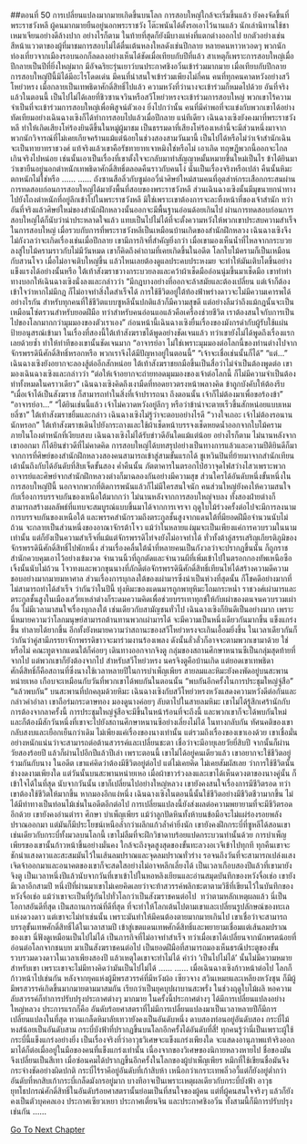##ตอนที่ 50 การเปลี่ยนแปลงมากมายเกิดขึ้นบนโลก
การสอบใหญ่ใกล้จะเริ่มขึ้นแล้ว
ยังคงจัดขึ้นที่พระราชวังหลี
ผู้คนมากมายยืนอยู่นอกพระราชวัง
โต๊ะพนันได้ตั้งรอเอาไว้นานแล้ว นักเล่านิทานใช้ชาเหมาเจียนอย่างดีล้างปาก
อย่างไรก็ตาม ในท้ายที่สุดก็ยังมีบางแห่งที่แตกต่างออกไป ยกตัวอย่างเช่น สีหน้าแววตาของผู้ที่มาชมการสอบไม่ได้ตื่นเต้นหลงใหลดังเช่นปีกลาย หลายคนหาวหวอดๆ พวกนักท่องเที่ยวจากเมืองรอบนอกก็ลดลงอย่างเห็นได้ชัดเมื่อเทียบกับปีที่แล้ว
สาเหตุก็เพราะการสอบใหญ่เมื่อปีกลายเป็นปีที่ยิ่งใหญ่มาก มีอัจฉริยะรุ่นเยาว์บนประกาศชิงอวิ๋นเข้าร่วมมากมาย เมื่อเทียบกับปีกลาย การสอบใหญ่ปีนี้มิได้มีอะไรโดดเด่น มีคนที่น่าสนใจเข้าร่วมเพียงไม่กี่คน คนที่ทุกคนคาดหวังอย่างสวีโหย่วหรง เมื่อกลายเป็นเทพธิดาศักดิ์สิทธิ์ไปแล้ว ความหวังที่ว่านางจะเข้าร่วมก็หมดไปด้วย
อันที่จริงแล้วในตอนนี้ เป็นไปไม่ได้เลยที่ชิวซานจวินหรือสวีโหย่วหรงจะเข้าร่วมการสอบใหญ่ พวกเขาไร้ความจำเป็นที่จะเข้าร่วมการสอบใหญ่เพื่อพิสูจน์ตัวเอง ยิ่งไปกว่านั้น คนที่มีค่าพอที่จะแข่งกับพวกเขาได้อย่างทัดเทียมอย่างเฉินฉางเซิงก็ได้ทำการสอบไปแล้วเมื่อปีกลาย
แน่ทีเดียว เฉินฉางเซิงยังคงมาที่พระราชวังหลี ทำให้เกิดเสียงโห่ร้องยินดีขึ้นในหมู่ผู้มาชม เป็นธรรมดาที่เสียงโห่ร้องเหล่านี้จะมีส่วนหนึ่งมาจากพวกนักวิจารณ์ที่ไม่เคยเกียจคร้านแม้แต่น้อยในช่วงสองสามวันมานี้
เป็นไปได้หรือไม่ว่าเจ้าสำนักเฉินจะเป็นทายาทราชวงศ์ แท้จริงแล้วเขาคือรัชทายาทเจาหมิงใช่หรือไม่ เอาเถิด ทฤษฎีพวกนี้ออกจะไกลเกินจริงไปหน่อย เช่นนั้นเอาเป็นเรื่องที่เขาตั้งใจจะกลับมาทำสัญญาหมั้นหมายขึ้นใหม่เป็นไร ข้าได้ยินมาว่าเขายืนอยู่นอกตำหนักเทพธิดาศักดิ์สิทธิ์ตลอดคืนราวกับคนโง่ นั่นเป็นเรื่องจริงหรือเปล่า คืนนั้นหิมะตกหนักไม่ใช่หรือ
……
……
ถังซานสือลิ่วกับซูม่ออวี๋นำศิษย์ใหม่สามคนที่อุตส่าห์กระเสือกกระสนผ่านการทดสอบก่อนการสอบใหญ่ได้มายังพื้นที่สอบของพระราชวังหลี
ส่วนเฉินฉางเซิงนั้นมีมุขนายกนำทางไปยังโถงตำหนักที่อยู่ลึกเข้าไปในพระราชวังหลี มิใช่เพราะเขาต้องการจะละทิ้งหน้าที่ของเจ้าสำนัก ทว่าอันที่จริงแล้วศิษย์ใหม่ของสำนักฝึกหลวงนั้นออกจะมีพื้นฐานอ่อนด้อยเกินไป ผ่านการทดสอบก่อนการสอบใหญ่ได้ก็นับว่าน่าประหลาดใจแล้ว แทบเป็นไปไม่ได้ที่จะตั้งความหวังให้พวกเขาประสบความสำเร็จในการสอบใหญ่ เมื่อรวบกับการที่พระราชวังหลีเป็นเหมือนบ้านเกิดของสำนักฝึกหลวง เฉินฉางเซิงจึงไม่กังวลว่าจะเกิดเรื่องเช่นเมื่อปีกลาย
เขามีภารกิจที่สำคัญยิ่งกว่า
เมื่อเขามองเห็นน้ำที่ไหลจากกระบวยลงสู่ใบไม้ครามราวกับไม่มีวันหมด เขาก็คิดถึงคำถามที่เคยเกิดขึ้นในอดีต
โลกใบไม้ครามก็เป็นเหมือนกับสวนโจว เมื่อไม่อาจเติบใหญ่ขึ้น แล้วไหนเลยต้องดูแลประคบประหงมย จะทำให้มันเติบโตขึ้นอย่างแข็งแรงได้อย่างนั้นหรือ
ใต้เท้าสังฆราชวางกระบวยลงและคว้าผ้าเช็ดมืออ่อนนุ่มขึ้นมาเช็ดมือ เขาทำท่าทางบอกให้เฉินฉางเซิงนั่งลงและกล่าวว่า “มีกฎบางอย่างที่ออกจะล้าสมัยและต้องเปลี่ยน แต่เจ้าก็ต้องเข้าใจว่าหากไม่มีกฎ ก็ไม่อาจทำสิ่งใดสำเร็จได้ การใช้ชีวิตอยู่ใต้ท้องฟ้าพร่างดาวจะไม่มีความเคารพได้อย่างไรกัน สำหรับทุกคนที่ใช้ชีวิตแบบซูหลีนั้นปกติแล้วก็มีความสุขดี แต่อย่างลืมว่าถึงแม้กฎนั้นจะเป็นเหมือนโซ่ตรวนสำหรับยอดฝีมือ ทว่าสำหรับคนอ่อนแอแล้วคือเครื่องช่วยชีวิต เราต้องสนใจกับการเป็นไปของโลกมากกว่ามุมมองของตัวเราเอง”
ก่อนหน้านี้เฉินฉางเซิงยื่นเรื่องของมังกรดำกับผู้รับใช้แผ่นป้ายอนุสรณ์เข้ามา ในเรื่องที่สองนี้ใต้เท้าสังฆราชได้พูดอย่างชัดเจนแล้ว ทว่าเขายังไม่ได้พูดถึงเรื่องแรกเลยด้วยซ้ำ ทำให้ท่าทีของเขานั้นชัดเจนมาก
“อาจารย์อา ไม่ใช่เพราะมุมมองต่อโลกนี้ของท่านต่างไปจากจักรพรรดินีศักดิ์สิทธิ์หรอกหรือ พวกเราจึงได้มีปัญหาอยู่ในตอนนี้”
“เจ้าจะเชื่อเช่นนั้นก็ได้”
“แต่...” เฉินฉางเซิงยังอยากจะลองสู้ต่ออีกสักหน่อย
ใต้เท้าสังฆราชยกมือขึ้นเป็นสื่อว่าไม่จำเป็นต้องพูดต่อ เขามองเฉินฉางเซิงและกล่าวว่า “ต่อให้เจ้าอยากจะถ่ายทอดมุมมองของเจ้าต่อโลกนี้ ก็ไม่มีความจำเป็นต้องทำทั้งหมดในคราวเดียว”
เฉินฉางเซิงคิดถึงเงามืดที่ทอดยาวตรงหน้าพลางคิด ข้าถูกบังคับให้ต้องรีบ
“เมื่อเจ้าได้เป็นสังฆราช ก็สามารถทำในสิ่งที่เจ้าปรารถนา ถึงตอนนั้น เจ้าก็ไม่ต้องมาเพื่อขอร้องข้า”
“อาจารย์อา...”
“ได้ยินเช่นนี้แล้ว เจ้าไม่ควาดหวังอยู่ลึกๆ หรือว่าข้าน่าจะตายเร็วขึ้นสักหน่อยแบบเหมยลี่ซา” ใต้เท้าสังฆราชยิ้มและกล่าว
เฉินฉางเซิงไม่รู้ว่าจะตอบอย่างไรดี
“วางใจเถอะ เจ้าไม่ต้องรอนานนักหรอก”
ใต้เท้าสังฆราชเดินไปยังกระถางและใช้ผ้าเช็ดหน้าบรรจงเช็ดหยดน้ำออกจากใบไม้คราม
ภายในโถงตำหนักที่เงียบสงบ เฉินฉางเซิงไม่ได้รับข่าวดีอันใดแม้แต่น้อย อย่างไรก็ตาม ไม่นานหลังจากเขาออกมา ก็ได้ยินข่าวดีที่ไม่คาดคิด การสอบใหญ่ได้บทสรุปอย่างเป็นทางการแล้วและความปีติยินดีก็มาจากการที่ศิษย์ของสำนักฝึกหลวงสองคนสามารถเข้าสู่สามขั้นแรกได้ ชูเหวินปินที่ย้ายมาจากสำนักเทียนเต้านั้นถึงกับได้อันดับที่สิบเจ็ดขั้นสอง
ค่ำคืนนั้น ภัตตาคารในตรอกไป่ฮวาจุดไฟสว่างไสวเพราะพวกอาจารย์และศิษย์จากสำนักฝึกหลวงต่างก็มาฉลองกันอย่างมีความสุข
ส่วนใครได้อันดับหนึ่งขั้นหนึ่งในการสอบใหญ่ปีนี้ นอกจากพวกที่ติดการพนันแล้วก็ไม่มีใครสนใจนัก
คนส่วนใหญ่ยังคงให้ความสนใจกับเรื่องการบรรจบกันของเหนือใต้มากกว่า ไม่นานหลังจากการสอบใหญ่จบลง ทั้งสองฝ่ายต่างก็สามารถสร้างผลลัพธ์ที่แทบจะสมบูรณ์แบบขึ้นมาได้จากการเจรจา ฤดูใบไม้ร่วงครั้งต่อไปจะมีการลงนามการบรรจบกันของเหนือใต้ และพรรคสำนักรวมถึงตระกูลชั้นสูงจากแดนใต้ที่มียอดฝีมือจำนวนนับไม่ถ้วน จะกลายเป็นส่วนหนึ่งของอาณาจักรต้าโจว แม้ว่าในหลายแง่มุมจะเป็นเพียงแค่การควบรวมในนามเท่านั้น แต่ก็ยังเป็นความสำเร็จที่แม้แต่จักรพรรดิไท่จงยังไม่อาจทำได้ ทั่วทั้งต้าลู่สรรเสริญเกียรติภูมิของจักรพรรดินีศักดิ์สิทธิ์ไปพักหนึ่ง
ส่วนเรื่องคลื่นใต้น้ำที่หลายคนเป็นกังวลว่าจะปรากฏขึ้นนั้น ก็ถูกราชสำนักควบคุมเอาไว้อย่างเข้มงวด จำนวนนิ้วที่ถูกตัดและจำนวนผีที่เพิ่มเข้าไปในตรอกกองทัพเหนือซือเจิ้งนั้นนับไม่ถ้วน โจวทงและพวกขุนนางที่ภักดีต่อจักรพรรดินีศักดิ์สิทธิ์เทียนไห่ได้สร้างความดีความชอบอย่างมากมายมหาศาล
ส่วนเรื่องการบุกลงใต้ของเผ่ามารซึ่งน่าเป็นห่วงที่สุดนั้น ก็โชคดีอย่างมากที่ไม่สามารถทำได้สำเร็จ ว่ากันว่าในปีนี้ ทุ่งหิมะของแดนมารถูกพายุหิมะโถมกระหน่ำ ราชวงศ์เผ่ามารและตระกูลชั้นสูงในเมืองเสวี่ยเหล่าต่างก็ระดมความคิดเพื่อช่วยบรรเทาทุกข์ให้กับเผ่าของตนจนควบรวมเผ่าอื่น ไม่มีเวลามาสนใจเรื่องบุกลงใต้
เช่นเดียวกับสามัญชนทั่วไป เฉินฉางเซิงก็ยินดีเป็นอย่างมาก เพราะนี่หมายความว่าโลกมนุษย์สามารถต้านทานพวกเผ่ามารได้ จะมีความเป็นหนึ่งเดียวกันมากขึ้น แข็งแกร่งขึ้น ทำลายได้ยากขึ้น อีกทั้งยังหมายความว่าสถานะของสวีโหย่วหรงจะเกินเอื้อมยิ่งขึ้น ในเวลาเดียวกันก็ว่ากันว่าคู่สามีภรรยาจักรพรรดิขาวจะมาร่วมงานร้องเพลง ดังนั้นลั่วลั่วก็อาจจะตามพวกเขามาด้วย ใช่หรือไม่
คณะทูตจากแดนใต้ก็ค่อยๆ เดินทางออกจากจิงตู กลุ่มของสถานศึกษาหนานซีเป็นกลุ่มสุดท้ายที่จากไป แต่พวกเขาก็ยังต้องจากไป
สำหรับสวีโหย่วหรง นครจิงตูคือบ้านเกิด แต่ยอดเขาเทพธิดาศักดิ์สิทธิ์ก็คือสถานที่ซึ่งนางใช้เวลาหลายปีในการบำเพ็ญเพียร
สายลมและหิมะยังคงพัดอยู่บนสะพานหน่ายเหอ เกือบจะเหมือนกับวันที่พวกเขาได้พบกันในตอนนั้น
“พบกันอีกครั้งในการประชุมใหญ่จู่สือ”
“แล้วพบกัน”
บนสะพานที่ปกคลุมด้วยหิมะ เฉินฉางเซิงกับสวีโหย่วหรงหวังแสดงความหวังดีต่อกันและกล่าวคำอำลา
เขาถือร่มกระดาษทอง มองดูนางค่อยๆ ลับตาไปในสายลมหิมะ เขาไม่ได้รู้สึกเศร้านักกับการต้องจากลาครั้งนี้
การประชุมใหญ่จู่สือจะมีขึ้นในหน้าร้อนที่จะถึงนี้ และพวกเขาก็จะได้พบกันใหม่ และก็ต้องมีสักวันหนึ่งที่เขาจะไปยังสถานศึกษาหนานซีอย่างเลี่ยงไม่ได้
ในทางกลับกัน ทัศนคติของเขากลับสงบและเยือกเย็นกว่าเดิม
ไม่เพียงแค่เรื่องของนางเท่านั้น แต่รวมถึงเรื่องของเขาเองด้วย
เขาเชื่อมั่นอย่างหนักแน่นว่าจะสามารถต่อต้านสวรรค์และเปลี่ยนชะตา เชื่อว่าจะมีอายุเลยวัยยี่สิบปี จากนั้นก็ผ่านวัยสองร้อยปี แล้วก็ผ่านไปอีกปีแล้วปีเล่า
เพราะตอนนี้ เขาไม่ได้อยู่คนเดียวแล้ว เขาอยากจะใช้ชีวิตอยู่ร่วมกันกับนาง
ในอดีต เขาแค่คิดว่าต้องมีชีวิตอยู่ต่อไป แต่ไม่เคยคิด ไม่เคยสัมผัสเลย ว่าการใช้ชีวิตนั้นช่างงดงามเพียงใด
แต่วันนั้นบนสะพานหน่ายเหอ เมื่อผ้าขาวร่วงลงและเขาได้เห็นดวงตาของนางคู่นั้น ก็เข้าใจได้ในที่สุด
นับจากวันนั้น เขาก็เปลี่ยนไปอย่างใหญ่หลวง เขายังคงสนใจเรื่องการมีชีวิตรอด ทว่าเขาต้องใช้ชีวิตให้มากขึ้น
หากมองอีกแง่หนึ่ง เฉินฉางเซิงในตอนนี้นั้นใช้ชีวิตอย่างมีชีวิตชีวามากขึ้น ไม่ได้มีท่าทางเป็นท่อนไม้เช่นในอดีตอีกต่อไป
การเปลี่ยนแปลงนี้ยังส่งผลต่อความพยายามที่จะมีชีวิตรอดอีกด้วย
เขายังคงอ่านตำรา ศึกษา บำเพ็ญเพียร แม้ว่าลูกปัดหินทั้งห้าบนข้อมือจะไม่แผ่ร่องรอยพลังปราณออกมา แต่มันก็มีประโยชน์เหนือล้ำกว่าผลึกแก้วล้ำค่ายิ่งนัก เขายังคงฝึกกระบี่ที่ซูหลีได้สอนเขา เช่นเดียวกับกระบี่ทั้งมวลบนโลกนี้ เขาไม่ลืมที่จะฝึกวิชาดาบร้อยแปดกระบวนท่านั้นด้วย
การบำเพ็ญเพียรของเขานั้นก้าวหน้าขึ้นอย่างมั่นคง ใกล้จะถึงจุดสูงสุดของขั้นทะลวงอเวจีเข้าไปทุกที ทุกคืนเขาจะชักนำแสงดาวและสะสมมันไว้ในเส้นลมปราณและจุดลมปราณทั่วร่าง รอจนถึงวันที่จะสามารถเปล่งแสงเจิดจ้าออกมาและอนาคตของเขาก็จะสดใสอย่างไม่อาจหลีกเลี่ยงได้
เป็นเวลาเกือบสองปีแล้วที่เขามายังจิงตู
เป็นเวลาหนึ่งปีแล้วนับจากวันที่เขาเข้าไปในหอหลิงเยียนและอ่านสมุดบันทึกของหวังจื่อเช่อ
เขายังมีเวลาอีกสามปี
หนึ่งปีที่ผ่านมาเขาไม่เคยคิดเลยว่าจะท้าสวรรค์พลิกชะตาตามวิธีที่เขียนไว้ในบันทึกของหวังจื่อเช่อ แม้ว่าเขาจะเป็นที่รู้กันไปทั่วโลกว่าเป็นสังฆราชคนต่อไป  ทว่าตามหลักเหตุผลแล้ว นี่เป็นโอกาสอันดีที่สุด เป็นสถานการณ์ที่ดีที่สุด ที่จะทำให้โลกเต้นไปตามเขาและเปลี่ยนรูปลักษณ์ของทะเลแห่งดวงดาว
แต่เขาจะไม่ทำเช่นนั้น เพราะมันทำให้มีคนต้องตายมากมายเกินไป
เขาเชื่อว่าจะสามารถบรรลุขั้นเทพศักดิ์สิทธิ์ได้ในเวลาสามปี เข้าสู่เขตแดนเทพศักดิ์สิทธิ์และพยายามเชื่อมแต่เส้นลมปราณของเขา
นี่ฟังดูเหมือนเป็นไปไม่ได้ เป็นภารกิจที่ไม่อาจทำสำเร็จ ทว่าเมื่อเขาได้เปลี่ยนจากนักพรตน้อยที่อ่อนต่อโลกจากชนบท มาเป็นสังฆราชคนต่อไป เป็นยอดฝีมือที่สามารถมองเห็นธรณีประตูของขั้นรวบรวมดวงดาวในเวลาเพียงสองปี แล้วเหตุใดเขาจะทำไม่ได้
คำว่า ‘เป็นไปไม่ได้’ นั้นไม่มีความหมายสำหรับเขา
เพราะเขาจะไม่มีทางคิดว่ามันเป็นไปไม่ได้
……
……
เมื่อเฉินฉางเซิงก้าวหน้าต่อไป โลกก็ก้าวหน้าไปเช่นกัน
หลังจากยุคแห่งผู้มีพรสวรรค์ที่มีหวังผ้อ เซียวจาง สวินเหมยและเหลียงหวังซุน ก็มีผู้มีพรสวรรค์เกิดขึ้นมากมายตามมาสมกัน เรียกว่าเป็นยุคบุปผาบานสะพรั่ง
ในช่วงฤดูใบไม้ผลิ หอความลับสวรรค์ก็ทำการปรับปรุงประกาศต่างๆ มากมาย
ในครั้งนี้ประกาศต่างๆ ได้มีการเปลี่ยนแปลงอย่างใหญ่หลวง
ประการแรกก็คือ อันดับร้อยศาสตราที่ไม่มีการเปลี่ยนแปลงมาเป็นเวลาหลายปีก็มีการเปลี่ยนแปลงในที่สุด
ทวนเกล็ดหิมาลัยเทวายังคงเป็นอันดับหนึ่ง
ดาบสองท่อนอยู่อันดับสอง
กระบี่ไม้หงส์น้อยเป็นอันดับสาม
กระบี่บังฟ้าที่ปรากฏขึ้นบนโลกอีกครั้งได้อันดับที่สี่!
ทุกคนรู้ว่านี่เป็นเพราะผู้ใช้กระบี่นี้แข็งแกร่งอย่างยิ่ง
เป็นเรื่องจริงที่ว่าอาวุธวิเศษจะแข็งแกร่งเพียงใด จะแสดงอานุภาพแท้จริงออกมาได้ก็ต่อเมื่ออยู่ในมือของคนที่แข็งแกร่งเท่านั้น
เนื่องจากของวิเศษของนิกายหลวงหายไป ชื่อของมันจึงเปลี่ยนเป็นสีเทา เมื่อซ่อนคมได้ปรากฏขึ้นอีกครั้งในโลกของผู้บำเพ็ญเพียร หมึกที่ใช้เขียนชื่อมันจึงกระจ่างชัดอย่างผิดปกติ กระบี่ไร้ราคีอยู่อันดับที่เก้าสิบห้า เหนือกว่าเกราะเทพลิ่วอวี้แต่ก็ยังอยู่ต่ำกว่าอันดับที่หกสิบเก้ากระบี่เกล็ดมังกรอยู่มาก บางทีอาจเป็นเพราะเหตุผลเดียวกับกระบี่บังฟ้า
อาวุธยุทโธปกรณ์ศักดิ์สิทธิ์ในอันดับร้อยศาสตรานั้นย่อมเป็นที่สนใจของผู้คน แต่ที่ผู้คนสนใจจริงๆ แล้วก็ยังคงเป็นตัวบุคคลเอง
ประกาศเซียวเหยา ประกาศเตี่ยนจิน และประกาศชิงอวิ๋น ทั้งสามนี้ก็มีการปรับปรุงเช่นกัน
……


[Go To Next Chapter]( ./560.md)